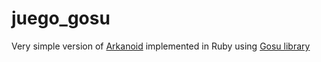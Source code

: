 # juego_gosu
Very simple version of [Arkanoid](https://en.wikipedia.org/wiki/Arkanoid) implemented in Ruby using [Gosu library](https://www.libgosu.org/)
